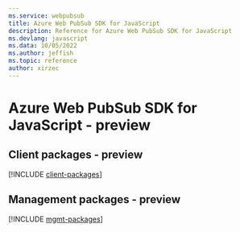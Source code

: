 ```yaml
---
ms.service: webpubsub
title: Azure Web PubSub SDK for JavaScript
description: Reference for Azure Web PubSub SDK for JavaScript
ms.devlang: javascript
ms.data: 10/05/2022
ms.author: jeffish
ms.topic: reference
author: xirzec
---
```

# Azure Web PubSub SDK for JavaScript - preview

## Client packages - preview
[!INCLUDE [client-packages](web-pubsub-client-index.md)]
## Management packages - preview
[!INCLUDE [mgmt-packages](web-pubsub-mgmt-index.md)]